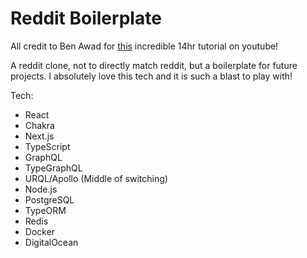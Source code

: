 # Reddit Boilerplate

All credit to Ben Awad for [this](https://www.youtube.com/watch?v=I6ypD7qv3Z8) incredible 14hr tutorial on youtube!

A reddit clone, not to directly match reddit, but a boilerplate for future projects. I absolutely love this tech and it is such a blast to play with!

Tech:

- React
- Chakra
- Next.js
- TypeScript
- GraphQL
- TypeGraphQL
- URQL/Apollo (Middle of switching)
- Node.js
- PostgreSQL
- TypeORM
- Redis
- Docker
- DigitalOcean
